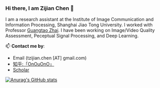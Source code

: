 ### Hi there, I am Zijian Chen 👋

I am a research assistant at the Institute of Image Communication and Information Processing, Shanghai Jiao Tong University. I worked with Professor [Guangtao Zhai](https://ee.sjtu.edu.cn/FacultyDetail.aspx?id=24&infoid=66&flag=66). I have been working on Image/Video Quality Assessment, Peceptual Signal Processing, and Deep Learning.

📫 **Contact me by**:
- Email (tzijian.chen [AT] gmail.com)
- [知乎:「OnOuOnO」](https://www.zhihu.com/people/amorzhu-ling-feng)
- [Scholar](https://scholar.google.com.hk/citations?hl=zh-CN&user=NSR4UkMAAAAJ)

[![Anurag's GitHub stats](https://github-readme-stats-alpha-three-34.vercel.app/api?username=zijianchen98&count_private=true&show_icons=true&theme=transparent)](https://github.com/anuraghazra/github-readme-stats)



<!--
**zjchen/zjchen** is a ✨ _special_ ✨ repository because its `README.md` (this file) appears on your GitHub profile.

Here are some ideas to get you started:

- 🔭 I’m currently working on ...
- 🌱 I’m currently learning ...
- 👯 I’m looking to collaborate on ...
- 🤔 I’m looking for help with ...
- 💬 Ask me about ...
- 📫 How to reach me: ...
- 😄 Pronouns: ...
- ⚡ Fun fact: ...
-->
